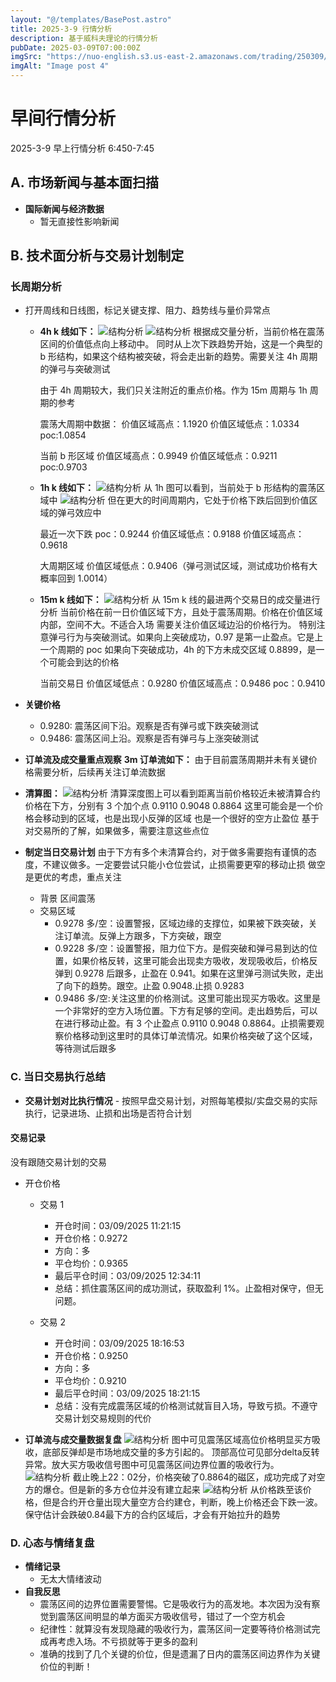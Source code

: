 ```yaml
---
layout: "@/templates/BasePost.astro"
title: 2025-3-9 行情分析
description: 基于威科夫理论的行情分析
pubDate: 2025-03-09T07:00:00Z
imgSrc: "https://nuo-english.s3.us-east-2.amazonaws.com/trading/250309/tradingview15m.jpg"
imgAlt: "Image post 4"
---
```


# 早间行情分析

2025-3-9 早上行情分析 6:450-7:45

## A. 市场新闻与基本面扫描

- **国际新闻与经济数据**
  - 暂无直接性影响新闻

## B. 技术面分析与交易计划制定

### 长周期分析

- 打开周线和日线图，标记关键支撑、阻力、趋势线与量价异常点

  - **4h k 线如下：**
    ![结构分析](https://nuo-english.s3.us-east-2.amazonaws.com/trading/250309/tradingview4h.jpg)
    ![结构分析](https://nuo-english.s3.us-east-2.amazonaws.com/trading/250309/tradingview4h-2.jpg)
    根据成交量分析，当前价格在震荡区间的价值低点向上移动中。
    同时从上次下跌趋势开始，这是一个典型的 b 形结构，如果这个结构被突破，将会走出新的趋势。需要关注 4h 周期的弹弓与突破测试

    由于 4h 周期较大，我们只关注附近的重点价格。作为 15m 周期与 1h 周期的参考

    震荡大周期中数据：
    价值区域高点：1.1920
    价值区域低点：1.0334
    poc:1.0854

    当前 b 形区域
    价值区域高点：0.9949
    价值区域低点：0.9211
    poc:0.9703

  - **1h k 线如下：**
    ![结构分析](https://nuo-english.s3.us-east-2.amazonaws.com/trading/250309/tradingview1h.jpg)
    从 1h 图可以看到，当前处于 b 形结构的震荡区域中
    ![结构分析](https://nuo-english.s3.us-east-2.amazonaws.com/trading/250309/tradingview1h-2.jpg)
    但在更大的时间周期内，它处于价格下跌后回到价值区域的弹弓效应中

    最近一次下跌
    poc：0.9244
    价值区域低点：0.9188
    价值区域高点：0.9618

    大周期区域
    价值区域低点：0.9406（弹弓测试区域，测试成功价格有大概率回到 1.0014）

  - **15m k 线如下：**
    ![结构分析](https://nuo-english.s3.us-east-2.amazonaws.com/trading/250309/tradingview15m.jpg)
    从 15m k 线的最进两个交易日的成交量进行分析
    当前价格在前一日价值区域下方，且处于震荡周期。价格在价值区域内部，空间不大。不适合入场
    需要关注价值区域边沿的价格行为。
    特别注意弹弓行为与突破测试。如果向上突破成功，0.97 是第一止盈点。它是上一个周期的 poc
    如果向下突破成功，4h 的下方未成交区域 0.8899，是一个可能会到达的价格

    当前交易日
    价值区域低点：0.9280
    价值区域高点：0.9486
    poc：0.9410

- **关键价格**

  - 0.9280: 震荡区间下沿。观察是否有弹弓或下跌突破测试
  - 0.9486: 震荡区间上沿。观察是否有弹弓与上涨突破测试

- **订单流及成交量重点观察**
  **3m 订单流如下：**
  由于目前震荡周期并未有关键价格需要分析，后续再关注订单流数据
- **清算图：**
  ![结构分析](https://nuo-english.s3.us-east-2.amazonaws.com/trading/250309/hyblock.jpg)
  清算深度图上可以看到距离当前价格较近未被清算合约价格在下方，分别有 3 个加个点
  0.9110
  0.9048
  0.8864
  这里可能会是一个价格会移动到的区域，也是出现小反弹的区域
  也是一个很好的空方止盈位
  基于对交易所的了解，如果做多，需要注意这些点位
- **制定当日交易计划**
  由于下方有多个未清算合约，对于做多需要抱有谨慎的态度，不建议做多。一定要尝试只能小仓位尝试，止损需要更窄的移动止损
  做空是更优的考虑，重点关注
  - 背景
    区间震荡
  - 交易区域
    - 0.9278 多/空：设置警报，区域边缘的支撑位，如果被下跌突破，关注订单流。反弹上方跟多，下方突破，跟空
    - 0.9228 多/空：设置警报，阻力位下方。是假突破和弹弓易到达的位置，如果价格反转，这里可能会出现卖方吸收，发现吸收后，价格反弹到 0.9278 后跟多，止盈在 0.941。如果在这里弹弓测试失败，走出了向下的趋势。跟空。止盈 0.9048.止损 0.9283
    - 0.9486 多/空:关注这里的价格测试。这里可能出现买方吸收。这里是一个非常好的空方入场位置。下方有足够的空间。走出趋势后，可以在进行移动止盈。有 3 个止盈点 0.9110 0.9048 0.8864。止损需要观察价格移动到这里时的具体订单流情况。如果价格突破了这个区域，等待测试后跟多

### C. 当日交易执行总结

- **交易计划对比执行情况** - 按照早盘交易计划，对照每笔模拟/实盘交易的实际执行，记录进场、止损和出场是否符合计划

#### 交易记录

没有跟随交易计划的交易

- 开仓价格

  - 交易 1

    - 开仓时间：03/09/2025 11:21:15
    - 开仓价格：0.9272
    - 方向：多
    - 平仓均价：0.9365
    - 最后平仓时间：03/09/2025 12:34:11
    - 总结：抓住震荡区间的成功测试，获取盈利 1%。止盈相对保守，但无问题。

  - 交易 2
    - 开仓时间：03/09/2025 18:16:53
    - 开仓价格：0.9250
    - 方向：多
    - 平仓均价：0.9210
    - 最后平仓时间：03/09/2025 18:21:15
    - 总结：没有完成震荡区域的价格测试就盲目入场，导致亏损。不遵守交易计划交易规则的代价

- **订单流与成交量数据复盘**
  ![结构分析](https://nuo-english.s3.us-east-2.amazonaws.com/trading/250308/tradinglite3m-n.jpg)
  图中可见震荡区域高位价格明显买方吸收，底部反弹却是市场地成交量的多方引起的。
  顶部高位可见部分delta反转异常。放大买方吸收信号图中可见震荡区间边界位置的吸收行为。
  ![结构分析](https://nuo-english.s3.us-east-2.amazonaws.com/trading/250309/hyblock-n.jpg)
  截止晚上22：02分，价格突破了0.8864的磁区，成功完成了对空方的爆仓。但是新的多方仓位并没有建立起来
  ![结构分析](https://nuo-english.s3.us-east-2.amazonaws.com/trading/250309/hyblock-oi-n.jpg)
  从价格跌至该价格，但是合约开仓量出现大量空方合约建仓，判断，晚上价格还会下跌一波。保守估计会跌破0.84最下方的合约区域后，才会有开始拉升的趋势
  

### D. 心态与情绪复盘

- **情绪记录**
  - 无太大情绪波动
- **自我反思**
  - 震荡区间的边界位置需要警惕。它是吸收行为的高发地。本次因为没有察觉到震荡区间明显的单方面买方吸收信号，错过了一个空方机会
  - 纪律性：就算没有发现隐藏的吸收行为，震荡区间一定要等待价格测试完成再考虑入场。不亏损就等于更多的盈利
  - 准确的找到了几个关键的价位，但是遗漏了日内的震荡区间边界作为关键价位的判断！